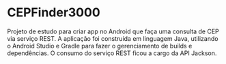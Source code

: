 # CEPFinder3000
Projeto de estudo para criar app no Android que faça uma consulta de CEP via serviço REST.
A aplicação foi construída em linguagem Java, utilizando o Android Studio e Gradle para fazer o gerenciamento de builds e dependências. O consumo do serviço REST ficou a cargo da API Jackson.
